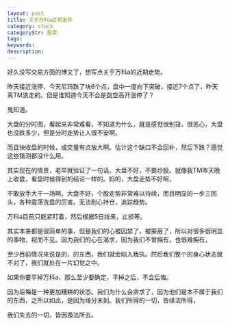 ```yaml
---
layout: post
title: 关于万科a近期走势
category: stock
categoryStr: 股票
tags: 
keywords: 
description: 
---
```



好久没写交易方面的博文了，想写点关于万科a的近期走势。

昨天接近涨停，今天尼玛跌了块6个点，盘中一度向下突破，接近7个点了，昨天真TM该走的。但是谁知道今天不会是跳空高开涨停了？

鬼知道。

大盘的分时图，看起来非常难看，不知道为什么，就是感觉很别扭，很恶心，大盘也没跌多少，但是分时走势让人很不安啊。

而且快收盘的时候，成交量有点放大啊。估计这个缺口不会回补，然后下跌？感觉这些猜测都没什么用。


其实现在的情景，老早就验证了一句话，大盘不好，不要炒股。就像我TM昨天晚上收盘，看盘时候得到的结论一样的。妈的，大盘走势不好啊，

不敢放手大干一场啊。大盘不好，个股走势非常难以持续，而且明显的一步三回头，各种震荡洗盘的厉害。无法耐心持仓，追踪趋势。

万科a目前只能紧盯着，然后根据5日线来，止损等。

其实本来都是很简单的事，但是我们的心被囚禁了，被蒙蔽了，所以对很多很明显的事物，视而不见。因为我们的心在渴求，因为我们不曾拥有，也很难拥有，

至少目前情况来说是的，的东西，我们就会陷入我执。然后我们整个的身心状态就不对了，我们就处在一片幻觉之中。

如果你要平掉万科a，那么至少要确定，平掉之后，不会后悔。

因为后悔是一种更加糟糕的状态。我们为什么会贪求了，因为他们是本不属于我们的东西，之所以如此，是因为缘分未到。我们所得的一切，皆缘法所得，

我们失去的一切，皆因遁法所去。




